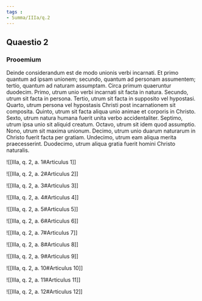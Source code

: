 ```yaml
---
tags : 
- Summa/IIIa/q.2
---
```


## Quaestio 2

### Prooemium

Deinde considerandum est de modo unionis verbi incarnati. Et primo quantum ad ipsam unionem; secundo, quantum ad personam assumentem; tertio, quantum ad naturam assumptam. Circa primum quaeruntur duodecim. Primo, utrum unio verbi incarnati sit facta in natura. Secundo, utrum sit facta in persona. Tertio, utrum sit facta in supposito vel hypostasi. Quarto, utrum persona vel hypostasis Christi post incarnationem sit composita. Quinto, utrum sit facta aliqua unio animae et corporis in Christo. Sexto, utrum natura humana fuerit unita verbo accidentaliter. Septimo, utrum ipsa unio sit aliquid creatum. Octavo, utrum sit idem quod assumptio. Nono, utrum sit maxima unionum. Decimo, utrum unio duarum naturarum in Christo fuerit facta per gratiam. Undecimo, utrum eam aliqua merita praecesserint. Duodecimo, utrum aliqua gratia fuerit homini Christo naturalis.

![[IIIa, q. 2, a. 1#Articulus 1]]

![[IIIa, q. 2, a. 2#Articulus 2]]

![[IIIa, q. 2, a. 3#Articulus 3]]

![[IIIa, q. 2, a. 4#Articulus 4]]

![[IIIa, q. 2, a. 5#Articulus 5]]

![[IIIa, q. 2, a. 6#Articulus 6]]

![[IIIa, q. 2, a. 7#Articulus 7]]

![[IIIa, q. 2, a. 8#Articulus 8]]

![[IIIa, q. 2, a. 9#Articulus 9]]

![[IIIa, q. 2, a. 10#Articulus 10]]

![[IIIa, q. 2, a. 11#Articulus 11]]

![[IIIa, q. 2, a. 12#Articulus 12]]

